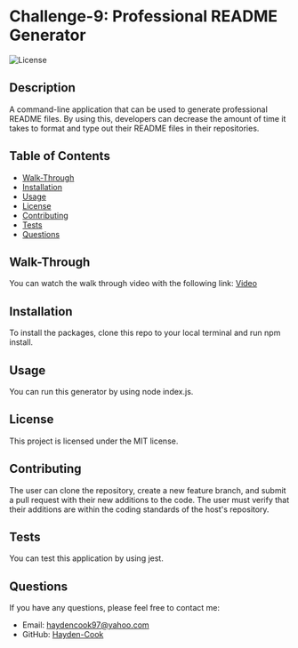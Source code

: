 # Challenge-9: Professional README Generator

  ![License](https://img.shields.io/badge/license-MIT-blue.svg)

  ## Description
  A command-line application that can be used to generate professional README files. By using this, developers can decrease the amount of time it takes to format and type out their README    files in their repositories.

  ## Table of Contents
  - [Walk-Through](#walk-through)
  - [Installation](#installation)
  - [Usage](#usage)
  - [License](#license)
  - [Contributing](#contributing)
  - [Tests](#tests)
  - [Questions](#questions)

  ## Walk-Through
  You can watch the walk through video with the following link: [Video](https://app.screencastify.com/v3/watch/RhtRyHHDzIXOorPMQQnQ)

  ## Installation
  To install the packages, clone this repo to your local terminal and run npm install.

  ## Usage
  You can run this generator by using node index.js.

  ## License
  This project is licensed under the MIT license.

  ## Contributing
  The user can clone the repository, create a new feature branch, and submit a pull request with their new additions to the code. The user must verify that their additions are within the coding standards of the host's repository.

  ## Tests
  You can test this application by using jest.

  ## Questions
  If you have any questions, please feel free to contact me:
  - Email: [haydencook97@yahoo.com](mailto:haydencook97@yahoo.com)
  - GitHub: [Hayden-Cook](https://github.com/Hayden-Cook)
